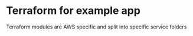 # Terraform for example app
Terraform modules are AWS specific and split into specific service folders
